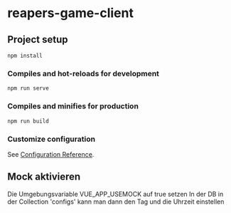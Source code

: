 # reapers-game-client

## Project setup
```
npm install
```

### Compiles and hot-reloads for development
```
npm run serve
```

### Compiles and minifies for production
```
npm run build
```

### Customize configuration
See [Configuration Reference](https://cli.vuejs.org/config/).


## Mock aktivieren
Die Umgebungsvariable VUE_APP_USEMOCK auf true setzen
In der DB in der Collection 'configs' kann man dann den Tag und die Uhrzeit einstellen